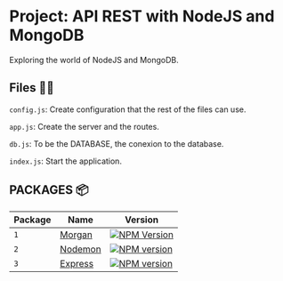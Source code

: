 # Project: API REST with NodeJS and MongoDB

Exploring the world of NodeJS and MongoDB.

## Files 📁📂

`config.js`: Create configuration that the rest of the files can use.

`app.js`: Create the server and the routes.

`db.js`: To be the DATABASE, the conexion to the database.

`index.js`: Start the application.

## PACKAGES 📦

| Package | Name                                           | Version                                                                                   |
| ------- | ---------------------------------------------- | ----------------------------------------------------------------------------------------- |
| `1`     | [Morgan](https://www.npmjs.com/package/morgan) | [![NPM Version](https://badgen.net/npm/v/morgan)](https://www.npmjs.com/package/morgan)   |
| `2`     | [Nodemon](https://nodemon.io/)                 | [![NPM version](https://badge.fury.io/js/nodemon.svg)](https://npmjs.org/package/nodemon) |
| `3`     | [Express](https://expressjs.com/)              | [![NPM version](https://badge.fury.io/js/express.svg)](https://npmjs.org/package/express) |
